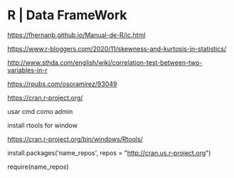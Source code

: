 # R | Data FrameWork


https://fhernanb.github.io/Manual-de-R/ic.html


https://www.r-bloggers.com/2020/11/skewness-and-kurtosis-in-statistics/


http://www.sthda.com/english/wiki/correlation-test-between-two-variables-in-r


https://rpubs.com/osoramirez/93049


https://cran.r-project.org/


usar cmd como admin

install rtools for window

https://cran.r-project.org/bin/windows/Rtools/

install.packages('name_repos', repos = "http://cran.us.r-project.org")


require(name_repos)
